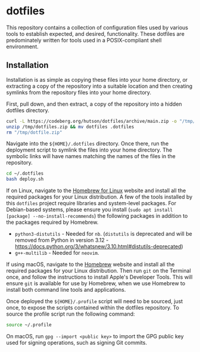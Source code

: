 # dotfiles

This repository contains a collection of configuration files used by various tools to establish expected, and desired, functionality. These dotfiles are predominately written for tools used in a POSIX-compliant shell environment.

## Installation

Installation is as simple as copying these files into your home directory, or extracting a copy of the repository into a suitable location and then creating symlinks from the repository files into your home directory.

First, pull down, and then extract, a copy of the repository into a hidden dotfiles directory.

```bash
curl -L https://codeberg.org/hutson/dotfiles/archive/main.zip -o "/tmp/dotfiles.zip"
unzip /tmp/dotfiles.zip && mv dotfiles .dotfiles
rm "/tmp/dotfile.zip"
```

Navigate into the `${HOME}/.dotfiles` directory. Once there, run the deployment script to symlink the files into your home directory. The symbolic links will have names matching the names of the files in the repository.

```bash
cd ~/.dotfiles
bash deploy.sh
```

If on Linux, navigate to the [Homebrew for Linux](https://docs.brew.sh/Homebrew-on-Linux) website and install all the required packages for your Linux distribution. A few of the tools installed by this `dotfiles` project require libraries and system-level packages. For Debian-based systems, please ensure you install (`sudo apt install [package] --no-install-recommends`) the following packages in addition to the packages required by Homebrew.

- `python3-distutils` - Needed for `nb`. (`distutils` is deprecated and will be removed from Python in version 3.12 - https://docs.python.org/3/whatsnew/3.10.html#distutils-deprecated)
- `g++-multilib` - Needed for `neovim`.

If using macOS, navigate to the [Homebrew](https://docs.brew.sh/Installation) website and install all the required packages for your Linux distribution. Then run `git` on the Terminal once, and follow the instructions to install Apple's Developer Tools. This will ensure `git` is available for use by Homebrew, when we use Homebrew to install both command line tools and applications.

Once deployed the `${HOME}/.profile` script will need to be sourced, just once, to expose the scripts contained within the dotfiles repository. To source the profile script run the following command:

```bash
source ~/.profile
```

On macOS, run `gpg --import <public key>` to import the GPG public key used for signing operations, such as signing Git commits.
